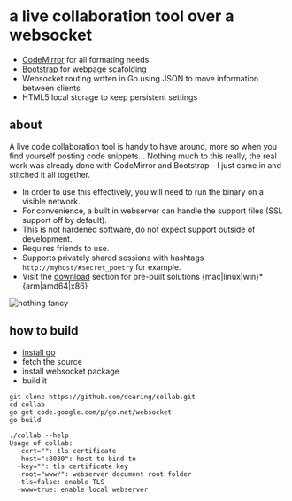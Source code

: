 # a live collaboration tool over a websocket #

- [CodeMirror](http://codemirror.net/) for all formating needs
- [Bootstrap](http://twitter.github.com/bootstrap/) for webpage scafolding
- Websocket routing wrtten in Go using JSON to move information between clients
- HTML5 local storage to keep persistent settings

## about ##
A live code collaboration tool is handy to have around, more so when you find yourself posting code snippets...
Nothing much to this really, the real work was already done with CodeMirror and Bootstrap - I just came in and 
stitched it all together.

- In order to use this effectively, you will need to run the binary on a visible network.
- For convenience, a built in webserver can handle the support files (SSL support off by default).
- This is not hardened software, do not expect support outside of development.
- Requires friends to use.
- Supports privately shared sessions with hashtags `http://myhost/#secret_poetry` for example.
- Visit the [download](https://github.com/dearing/collab/downloads) section for pre-built solutions {mac|linux|win}*{arm|amd64|x86}

![nothing fancy](https://raw.github.com/dearing/webchat/master/www/img/ss.png)

## how to build ##
- [install go](http://golang.org/doc/install)
- fetch the source
- install websocket package
- build it

```
git clone https://github.com/dearing/collab.git
cd collab
go get code.google.com/p/go.net/websocket
go build

./collab --help
Usage of collab:
  -cert="": tls certificate
  -host=":8080": host to bind to
  -key="": tls certificate key
  -root="www/": webserver document root folder
  -tls=false: enable TLS
  -www=true: enable local webserver
```
